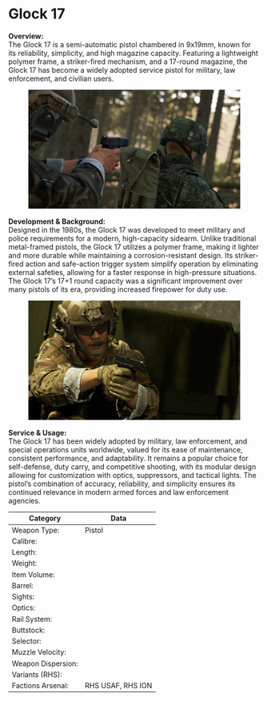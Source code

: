 # Glock 17

**Overview:**\
The Glock 17 is a semi-automatic pistol chambered in 9x19mm, known for its reliability, simplicity, and high magazine capacity. Featuring a lightweight polymer frame, a striker-fired mechanism, and a 17-round magazine, the Glock 17 has become a widely adopted service pistol for military, law enforcement, and civilian users.

<figure><img src="../../../../.gitbook/assets/G17.jpg" alt=""><figcaption></figcaption></figure>

**Development & Background:**\
Designed in the 1980s, the Glock 17 was developed to meet military and police requirements for a modern, high-capacity sidearm. Unlike traditional metal-framed pistols, the Glock 17 utilizes a polymer frame, making it lighter and more durable while maintaining a corrosion-resistant design. Its striker-fired action and safe-action trigger system simplify operation by eliminating external safeties, allowing for a faster response in high-pressure situations. The Glock 17’s 17+1 round capacity was a significant improvement over many pistols of its era, providing increased firepower for duty use.

<figure><img src="../../../../.gitbook/assets/G17-2.jpg" alt=""><figcaption></figcaption></figure>

**Service & Usage:**\
The Glock 17 has been widely adopted by military, law enforcement, and special operations units worldwide, valued for its ease of maintenance, consistent performance, and adaptability. It remains a popular choice for self-defense, duty carry, and competitive shooting, with its modular design allowing for customization with optics, suppressors, and tactical lights. The pistol’s combination of accuracy, reliability, and simplicity ensures its continued relevance in modern armed forces and law enforcement agencies.

<table data-full-width="false"><thead><tr><th>Category</th><th>Data</th></tr></thead><tbody><tr><td>Weapon Type:</td><td>Pistol</td></tr><tr><td>Calibre:</td><td></td></tr><tr><td>Length:</td><td></td></tr><tr><td>Weight:</td><td></td></tr><tr><td>Item Volume:</td><td></td></tr><tr><td>Barrel:</td><td></td></tr><tr><td>Sights:</td><td></td></tr><tr><td>Optics:</td><td></td></tr><tr><td>Rail System:</td><td></td></tr><tr><td>Buttstock:</td><td></td></tr><tr><td>Selector:</td><td></td></tr><tr><td>Muzzle Velocity:</td><td></td></tr><tr><td>Weapon Dispersion:</td><td></td></tr><tr><td>Variants (RHS):</td><td></td></tr><tr><td>Factions Arsenal:</td><td>RHS USAF, RHS ION</td></tr></tbody></table>

